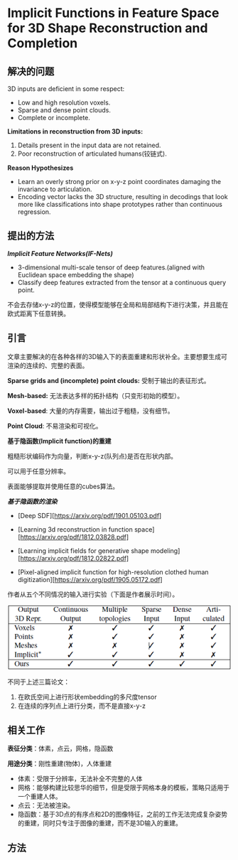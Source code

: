 # Implicit Functions in Feature Space for 3D Shape Reconstruction and Completion

## 解决的问题

3D inputs are deficient in some respect:

- Low and high resolution voxels.
- Sparse and dense point clouds.
- Complete or incomplete.

**Limitations in reconstruction from 3D inputs:**

1. Details present in the input data are not retained.
2. Poor reconstruction of articulated humans(铰链式).

**Reason Hypothesizes**

- Learn an overly strong prior on x-y-z point coordinates damaging the invariance to articulation.
- Encoding vector lacks the 3D structure, resulting in decodings that look more like classifications into shape prototypes rather than continuous regression.

## 提出的方法

***Implicit Feature Networks(IF-Nets)***

- 3-dimensional multi-scale tensor of deep features.(aligned with Euclidean space embedding the shape)
- Classify deep features extracted from the tensor at a continuous query point.

不会去存储x-y-z的位置，使得模型能够在全局和局部结构下进行决策，并且能在欧式距离下任意转换。

## 引言

文章主要解决的在各种各样的3D输入下的表面重建和形状补全。主要想要生成可渲染的连续的、完整的表面。

**Sparse grids and (incomplete) point clouds:** 受制于输出的表征形式。

**Mesh-based:** 无法表达多样的拓扑结构（只变形初始的模型）。

**Voxel-based**: 大量的内存需要，输出过于粗糙，没有细节。

**Point Cloud**: 不易渲染和可视化。&nbsp;



**基于隐函数(Implicit function)的重建**

粗糙形状编码作为向量，判断x-y-z(队列点)是否在形状内部。

可以用于任意分辨率。

表面能够提取并使用任意的cubes算法。&nbsp;



***基于隐函数的渲染***

- [Deep SDF][https://arxiv.org/pdf/1901.05103.pdf]

- [Learning 3d reconstruction in function space][https://arxiv.org/pdf/1812.03828.pdf]

- [Learning implicit fields for generative shape modeling][https://arxiv.org/pdf/1812.02822.pdf]
- [Pixel-aligned implicit function for high-resolution clothed human digitization][https://arxiv.org/pdf/1905.05172.pdf]&nbsp;



作者从五个不同情况的输入进行实验（下面是作者展示时间）。

![image-20210524212645927](images/IF-Nets/image-20210524212645927.png)

不同于上述三篇论文：

1. 在欧氏空间上进行形状embedding的多尺度tensor
2. 在连续的序列点上进行分类，而不是直接x-y-z

## 相关工作

**表征分类**：体素，点云，网格，隐函数

**用途分类**：刚性重建(物体)，人体重建

- 体素：受限于分辨率，无法补全不完整的人体
- 网格：能够构建比较思华的细节，但是受限于网格本身的模板，策略只适用于一个重建人体。
- 点云：无法被渲染。
- 隐函数：基于3D点的有序点和2D的图像特征，之前的工作无法完成复杂姿势的重建，同时只专注于图像的重建，而不是3D输入的重建。

## 方法



